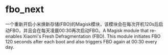 # fbo_next
一个重新开启小米焕新存储(FBO)的Magisk模块，该模块会在每次开机120s后启动FBO，并且会在每天凌晨00:30再次启动FBO。A Magisk module that re-enables Xiaomi's Fresh Defragmentation (FBO). This module initiates FBO 120 seconds after each boot and also triggers FBO again at 00:30 every day.
